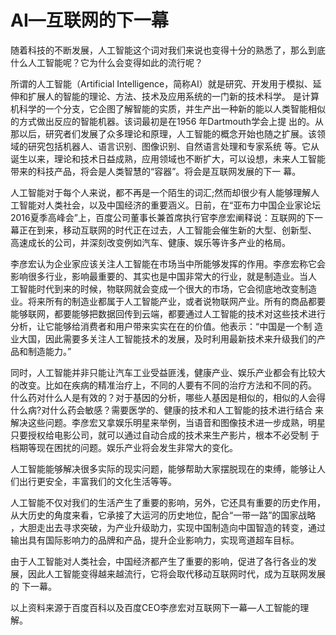 #   AI—互联网的下一幕

随着科技的不断发展，人工智能这个词对我们来说也变得十分的熟悉了，那么到底什么人工智能呢？它为什么会变得如此的流行呢？

所谓的人工智能（Artificial Intelligence，简称AI）就是研究、开发用于模拟、延伸和扩展人的智能的理论、方法、技术及应用系统的一门新的技术科学。
是计算机科学的一个分支，它企图了解智能的实质，并生产出一种新的能以人类智能相似的方式做出反应的智能机器。该词最初是在1956 年Dartmouth学会上提
出的。从那以后，研究者们发展了众多理论和原理，人工智能的概念开始也随之扩展。该领域的研究包括机器人、语言识别、图像识别、自然语言处理和专家系统
等。它从诞生以来，理论和技术日益成熟，应用领域也不断扩大，可以设想，未来人工智能带来的科技产品，将会是人类智慧的“容器”。将会是互联网发展的下一
幕。

人工智能对于每个人来说，都不再是一个陌生的词汇;然而却很少有人能够理解人工智能对人类社会，以及中国经济的重要涵义。日前，在“亚布力中国企业家论坛
2016夏季高峰会”上，百度公司董事长兼首席执行官李彦宏阐释说：互联网的下一幕正在到来，移动互联网的时代正在过去，人工智能会催生新的大型、创新型、
高速成长的公司，并深刻改变例如汽车、健康、娱乐等许多产业的格局。

李彦宏认为企业家应该关注人工智能在市场当中所能够发挥的作用。李彦宏称它会影响很多行业，影响最重要的、其实也是中国非常大的行业，就是制造业。当人
工智能时代到来的时候，物联网就会变成一个很大的市场，它会彻底地改变制造业。将来所有的制造业都属于人工智能产业，或者说物联网产业。所有的商品都要
能够联网，都要能够把数据回传到云端，都要通过人工智能的技术对这些技术进行分析，让它能够给消费者和用户带来实实在在的价值。他表示：“中国是一个制
造业大国，因此需要多关注人工智能技术的发展，及时利用最新技术来升级我们的产品和制造能力。”

同时，人工智能并非只能让汽车工业受益匪浅，健康产业、娱乐产业都会有比较大的改变。比如在疾病的精准治疗上，不同的人要有不同的治疗方法和不同的药。
什么药对什么人是有效的？对于基因的分析，哪些人基因是相似的，相似的人会得什么病?对什么药会敏感？需要医学的、健康的技术和人工智能的技术进行结合
来解决这些问题。李彦宏又拿娱乐明星来举例，当语音和图像技术进一步成熟，明星只要授权给电影公司，就可以通过自动合成的技术来生产影片，根本不必受制
于档期等现在困扰的问题。娱乐产业将会发生非常大的变化。

人工智能能够解决很多实际的现实问题，能够帮助大家摆脱现在的束缚，能够让人们出行更安全，丰富我们的文化生活等等。

人工智能不仅对我们的生活产生了重要的影响，另外，它还具有重要的历史作用，从大历史的角度来看，它承接了大运河的历史地位，配合“一带一路”的国家战略
，大胆走出去寻求突破，为产业升级助力，实现中国制造向中国智造的转变，通过输出具有国际影响力的品牌和产品，提升企业影响力，实现弯道超车目标。

由于人工智能对人类社会，中国经济都产生了重要的影响，促进了各行各业的发展，因此人工智能变得越来越流行，它将会取代移动互联网时代，成为互联网发展的
下一幕。



   以上资料来源于百度百科以及百度CEO李彦宏对互联网下一幕—人工智能的理解。



　 　
